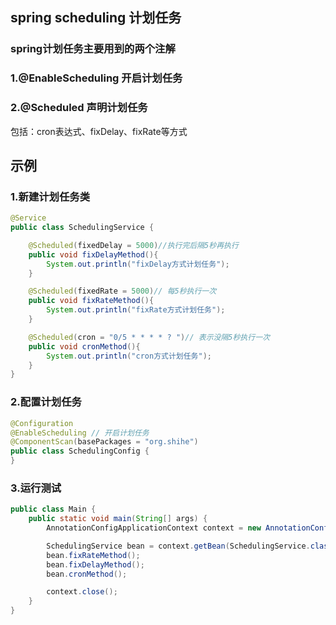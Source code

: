 ## spring scheduling 计划任务

### spring计划任务主要用到的两个注解

### 1.@EnableScheduling 开启计划任务

### 2.@Scheduled 声明计划任务
包括：cron表达式、fixDelay、fixRate等方式

## 示例

### 1.新建计划任务类
```java
@Service
public class SchedulingService {

    @Scheduled(fixedDelay = 5000)//执行完后隔5秒再执行
    public void fixDelayMethod(){
        System.out.println("fixDelay方式计划任务");
    }

    @Scheduled(fixedRate = 5000)// 每5秒执行一次
    public void fixRateMethod(){
        System.out.println("fixRate方式计划任务");
    }

    @Scheduled(cron = "0/5 * * * * ? ")// 表示没隔5秒执行一次
    public void cronMethod(){
        System.out.println("cron方式计划任务");
    }
}
```

### 2.配置计划任务
```java
@Configuration
@EnableScheduling // 开启计划任务
@ComponentScan(basePackages = "org.shihe")
public class SchedulingConfig {
}
```

### 3.运行测试
```java
public class Main {
    public static void main(String[] args) {
        AnnotationConfigApplicationContext context = new AnnotationConfigApplicationContext(SchedulingConfig.class);

        SchedulingService bean = context.getBean(SchedulingService.class);
        bean.fixRateMethod();
        bean.fixDelayMethod();
        bean.cronMethod();

        context.close();
    }
}
```
